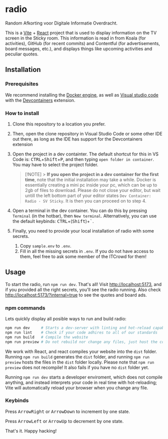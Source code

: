 # radio

Random Afkorting voor Digitale Informatie Overdracht.

This is a [Vite](https://vite.dev/) + [React](https://react.dev/) project that is used to display information on the TV
screen in the Sticky room. This information is read in from Koala (for activities), GitHub (for recent commits)
and Contentful (for advertisements, board messages, etc.), and displays things like upcoming activities and peculiar quotes.

## Installation

### Prerequisites

We recommend installing the [Docker engine](https://docs.docker.com/engine/), as well as [Visual studio code](https://code.visualstudio.com/) with the [Devcontainers](https://marketplace.visualstudio.com/items?itemName=ms-vscode-remote.remote-containers) extension.

### How to install

1.  Clone this repository to a location you prefer.
2.  Then, open the clone repository in Visual Studio Code or some other IDE out there, as long as the IDE has support for the Devcontainers extension
3.  Open the project in a dev containter. The default shortcut for this in VS Code is: <kbd>CTRL</kbd>+<kbd>Shift</kbd>+<kbd>P</kbd>, and then typing `open folder in container`. You may have to select the project folder.
    > [!NOTE] > **If you open the project in a dev container for the first time**, note that the initial installation may take a while. Docker is essentially creating a mini pc inside your pc, which can be up to 2gb of files to download. Please do not close your editor, but wait untill the left bottom part of your editor states `Dev Container: Radio - SV Sticky`. It is then you can proceed on to step 4.
4.  Open a terminal in the dev container. You can do this by pressing `Terminal` (in the hotbar), then `New terminal`. Alternatively, you can use the default keybinds: <kbd>CTRL</kbd>+(<kbd>Shift</kbd>)+<kbd>\`</kbd>.
5.  Finally, you need to provide your local installation of radio with some secrets.

    1.  Copy `sample.env` to `.env`.
    2.  Fill in all the missing secrets in `.env`. If you do not have access to them, feel free to ask some member of the ITCrowd for them!

## Usage

To start the radio, run `npm run dev`. That's all! Visit <http://localhost:5173>,
and if you provided all the right secrets, you'll see the radio running.
Also check <http://localhost:5173/?internal=true> to see the quotes and board ads.

### npm commands

Lets quickly display all posible ways to run and build radio:

```bash
npm run dev     # Starts a dev-server with linting and hot-reload capabilities!
npm run lint    # Check if your code adhires to all of our standards
npm run build   # Compile the website
npm run preview # Do not rebuild nor change any files, just host the compiled files
```

We work with React, and react compiles your website into the `dist` folder.
Running `npm run build` generates the `dist` folder, and running `npm run preview` hosts the files in the `dist` folder locally.
Please note that `npm run preview` does not recompile! It also fails if you have no `dist` folder yet.

Running `npm run dev` starts a developer enviroment, which does not compile anything, and instead
interprets your code in real time with hot-reloading; Vite will automatically reload your browser when you change any file.

### Keybinds

Press <kbd>ArrowRight</kbd> or <kbd>ArrowDown</kbd> to increment by one state.

Press <kbd>ArrowLeft</kbd> or <kbd>ArrowUp</kbd> to decrement by one state.

That's it. Happy hacking!
